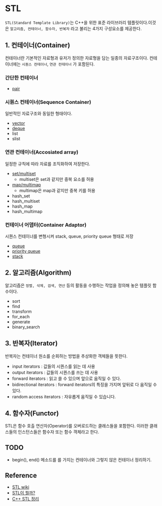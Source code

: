 # STL
`STL(Standard Template Library)`는 C++을 위한 표준 라이브러리 템플릿이다.이것은 `알고리즘, 컨테이너, 함수자, 반복자` 라고 불리는 4가지 구성요소를 제공한다.

## 1. 컨테이너(Container)
컨테이너란 기본적인 자료형과 유저가 정의한 자료형을 담는 일종의 자료구조이다. 컨테이너에는 `시퀀스 컨테이너`, `연관 컨테이너` 가 포함된다. 

### 간단한 컨테이너
* [pair](./pair.md)

### 시퀀스 컨테이너(Sequence Container)
일반적인 자료구조와 동일한 형태이다.
* [vector](./vector.md) 
* [deque](./deque.md)
* list
* slist

### 연관 컨테이너(Accosiated array)
일정한 규칙에 따라 자료를 조직화하여 저장한다.
* [set/multiset](./set_multiset.md) 
    * multiset은 set과 같지만 중복 요소를 허용
* [map/multimap](./map_multimap.md) 
    * multimap은 map과 같지만 중복 키를 허용
* hash_set
* hash_multiset
* hash_map
* hash_multimap

### 컨테이너 어뎁터(Container Adaptor)
시퀀스 컨테이너를 변형시켜 stack, queue, priority queue 형태로 저장
* [queue](./queue.md)
* [priority queue](./priority_queue.md)
* [stack](./stack.md)

## 2. 알고리즘(Algorithm)
알고리즘은 `정렬, 삭제, 검색, 연산` 등의 활동을 수행하는 작업을 정의해 놓은 템플릿 함수이다.
* sort
* find
* transform
* for_each
* generate
* binary_search

## 3. 반복자(Iterator)
반복자는 컨테이너 원소를 순회하는 방법을 추상화한 객체들을 뜻한다.
* input iterators : 값들의 시퀀스를 읽는 데 사용
* output iterators : 값들의 시퀀스를 쓰는 데 사용
* forward iterators : 읽고 쓸 수 있으며 앞으로 움직일 수 있다.
* bidirectional iterators : forward iterators의 특징을 가지며 앞뒤로 다 움직일 수 있다.
* random access iterators : 자유롭게 움직일 수 있습니다.

## 4. 함수자(Functor)
STL은 함수 호출 연산자(Operator)를 오버로드하는 클래스들을 포함한다. 이러한 클래스들의 인스턴스들은 함수자 또는 함수 객체라고 한다.

## TODO
* begin(), end() 메소드를 를 가지는 컨테이너와 그렇지 않은 컨테이너 정리하기.

## Reference
* [STL wiki](https://ko.wikipedia.org/wiki/%ED%91%9C%EC%A4%80_%ED%85%9C%ED%94%8C%EB%A6%BF_%EB%9D%BC%EC%9D%B4%EB%B8%8C%EB%9F%AC%EB%A6%AC)
* [STL이 뭘까?](https://ssocoit.tistory.com/24)
* [C++ STL 정리](https://daekyojeong.github.io/posts/languageCpp1/)